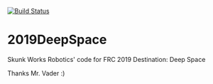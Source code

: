 [![Build Status](https://travis-ci.com/Skunkworks1983/2019DeepSpace.svg?token=LRT7pzmjJLyz9XdCdnjU&branch=master)](https://travis-ci.com/Skunkworks1983/2019DeepSpace)

# 2019DeepSpace
Skunk Works Robotics' code for FRC 2019 Destination: Deep Space

Thanks Mr. Vader :)
